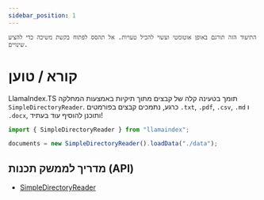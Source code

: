 ```yaml
---
sidebar_position: 1
---
```


`התיעוד הזה תורגם באופן אוטומטי ועשוי להכיל טעויות. אל תהסס לפתוח בקשת משיכה כדי להציע שינויים.`

# קורא / טוען

LlamaIndex.TS תומך בטעינה קלה של קבצים מתוך תיקיות באמצעות המחלקה `SimpleDirectoryReader`. כרגע, נתמכים קבצים בפורמטים `.txt`, `.pdf`, `.csv`, `.md` ו `.docx`, ותוכנן להוסיף עוד בעתיד!

```typescript
import { SimpleDirectoryReader } from "llamaindex";

documents = new SimpleDirectoryReader().loadData("./data");
```

## מדריך לממשק תכנות (API)

- [SimpleDirectoryReader](../../api/classes/SimpleDirectoryReader.md)
